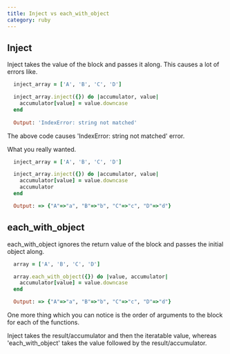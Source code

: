 ```yaml
--- 
title: Inject vs each_with_object
category: ruby
---
```


## Inject

Inject takes the value of the block and passes it along.
This causes a lot of errors like.

```ruby
  inject_array = ['A', 'B', 'C', 'D']

  inject_array.inject({}) do |accumulator, value|
    accumulator[value] = value.downcase
  end
  
  Output: 'IndexError: string not matched'
```

The above code causes 'IndexError: string not matched' error.

What you really wanted.

```ruby
  inject_array = ['A', 'B', 'C', 'D']

  inject_array.inject({}) do |accumulator, value|
    accumulator[value] = value.downcase
    accumulator
  end

  Output: => {"A"=>"a", "B"=>"b", "C"=>"c", "D"=>"d"}
  ```

## each_with_object

  each_with_object ignores the return value of the block and passes the initial object along.

```ruby
  array = ['A', 'B', 'C', 'D']

  array.each_with_object({}) do |value, accumulator|
    accumulator[value] = value.downcase
  end

  Output: => {"A"=>"a", "B"=>"b", "C"=>"c", "D"=>"d"}
  ```
One more thing which you can notice is the order of arguments to the block for each of the functions.

Inject takes the result/accumulator and then the iteratable value, whereas 'each_with_object' takes the value followed by the result/accumulator.
